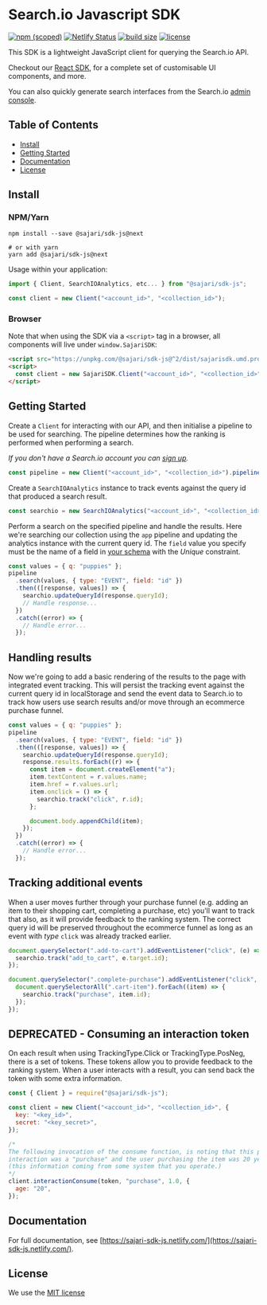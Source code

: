 # Search.io Javascript SDK

[![npm (scoped)](https://img.shields.io/npm/v/@sajari/sdk-js.svg?style=flat-square)](https://www.npmjs.com/package/@sajari/sdk-js)
[![Netlify Status](https://api.netlify.com/api/v1/badges/571108bf-6e93-4aab-8671-09a6f3b90722/deploy-status)](https://app.netlify.com/sites/sajari-sdk-js/deploys)
[![build size](https://img.shields.io/bundlephobia/minzip/@sajari/sdk-js.svg)](https://img.shields.io/bundlephobia/minzip/@sajari/sdk-js.svg)
[![license](https://img.shields.io/badge/license-MIT-green.svg?style=flat-square)](./LICENSE)

This SDK is a lightweight JavaScript client for querying the Search.io API.

Checkout our [React SDK](https://www.github.com/sajari/sajari-sdk-react), for a complete set of customisable UI components, and more.

You can also quickly generate search interfaces from the Search.io [admin console](https://app.search.io).

## Table of Contents

- [Install](#install)
- [Getting Started](#getting-started)
- [Documentation](#documentation)
- [License](#license)

## Install

### NPM/Yarn

```shell
npm install --save @sajari/sdk-js@next

# or with yarn
yarn add @sajari/sdk-js@next
```

Usage within your application:

```javascript
import { Client, SearchIOAnalytics, etc... } from "@sajari/sdk-js";

const client = new Client("<account_id>", "<collection_id>");
```

### Browser

Note that when using the SDK via a `<script>` tag in a browser, all components will live under `window.SajariSDK`:

```html
<script src="https://unpkg.com/@sajari/sdk-js@^2/dist/sajarisdk.umd.production.min.js"></script>
<script>
  const client = new SajariSDK.Client("<account_id>", "<collection_id>");
</script>
```

## Getting Started

Create a `Client` for interacting with our API, and then initialise a pipeline to be used for searching. The pipeline determines how the ranking is performed when performing a search.

_If you don't have a Search.io account you can [sign up](https://app.search.io/sign-up)._

```javascript
const pipeline = new Client("<account_id>", "<collection_id>").pipeline("app");
```

Create a `SearchIOAnalytics` instance to track events against the query id that produced a search result.

```javascript
const searchio = new SearchIOAnalytics("<account_id>", "<collection_id>");
```

Perform a search on the specified pipeline and handle the results. Here we're searching our collection using the `app` pipeline and updating the analytics instance with the current query id. The `field` value you specify must be the name of a field in [your schema](https://app.search.io/collection/schema) with the _Unique_ constraint.

```javascript
const values = { q: "puppies" };
pipeline
  .search(values, { type: "EVENT", field: "id" })
  .then(([response, values]) => {
    searchio.updateQueryId(response.queryId);
    // Handle response...
  })
  .catch((error) => {
    // Handle error...
  });
```

## Handling results

Now we're going to add a basic rendering of the results to the page with integrated event tracking.
This will persist the tracking event against the current query id in localStorage and send the event data to Search.io to track how users use search results and/or move through an ecommerce purchase funnel.

```javascript
const values = { q: "puppies" };
pipeline
  .search(values, { type: "EVENT", field: "id" })
  .then(([response, values]) => {
    searchio.updateQueryId(response.queryId);
    response.results.forEach((r) => {
      const item = document.createElement("a");
      item.textContent = r.values.name;
      item.href = r.values.url;
      item.onclick = () => {
        searchio.track("click", r.id);
      };

      document.body.appendChild(item);
    });
  })
  .catch((error) => {
    // Handle error...
  });
```

## Tracking additional events

When a user moves further through your purchase funnel (e.g. adding an item to their shopping cart, completing a purchase, etc) you'll want to track that also, as it will provide feedback to the ranking system. The correct query id will be preserved throughout the ecommerce funnel as long as an event with _type_ `click` was already tracked earlier.

```javascript
document.querySelector(".add-to-cart").addEventListener("click", (e) => {
  searchio.track("add_to_cart", e.target.id);
});

document.querySelector(".complete-purchase").addEventListener("click", (e) => {
  document.querySelectorAll(".cart-item").forEach((item) => {
    searchio.track("purchase", item.id);
  });
});
```

## DEPRECATED - Consuming an interaction token

On each result when using TrackingType.Click or TrackingType.PosNeg, there is a
set of tokens. These tokens allow you to provide feedback to the ranking system.
When a user interacts with a result, you can send back the token with some extra
information.

```javascript
const { Client } = require("@sajari/sdk-js");

const client = new Client("<account_id>", "<collection_id>", {
  key: "<key_id>",
  secret: "<key_secret>",
});

/*
The following invocation of the consume function, is noting that this particular
interaction was a "purchase" and the user purchasing the item was 20 years old
(this information coming from some system that you operate.)
*/
client.interactionConsume(token, "purchase", 1.0, {
  age: "20",
});
```

## Documentation

For full documentation, see [https://sajari-sdk-js.netlify.com/](https://sajari-sdk-js.netlify.com/).

## License

We use the [MIT license](./LICENSE)

